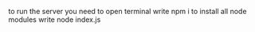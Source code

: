 to run the server you need to open terminal
write npm i to install all node modules
write node index.js